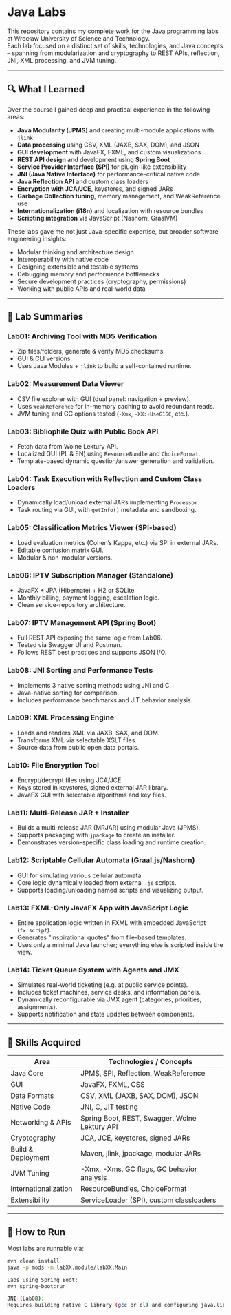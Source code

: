 # Java Labs 

This repository contains my complete work for the Java programming labs at Wrocław University of Science and Technology.  
Each lab focused on a distinct set of skills, technologies, and Java concepts – spanning from modularization and cryptography to REST APIs, reflection, JNI, XML processing, and JVM tuning.

---

## 🔍 What I Learned

Over the course I gained deep and practical experience in the following areas:

- **Java Modularity (JPMS)** and creating multi-module applications with `jlink`
- **Data processing** using CSV, XML (JAXB, SAX, DOM), and JSON
- **GUI development** with JavaFX, FXML, and custom visualizations
- **REST API design** and development using **Spring Boot**
- **Service Provider Interface (SPI)** for plugin-like extensibility
- **JNI (Java Native Interface)** for performance-critical native code
- **Java Reflection API** and custom class loaders
- **Encryption with JCA/JCE**, keystores, and signed JARs
- **Garbage Collection tuning**, memory management, and WeakReference use
- **Internationalization (i18n)** and localization with resource bundles
- **Scripting integration** via JavaScript (Nashorn, GraalVM)

These labs gave me not just Java-specific expertise, but broader software engineering insights:
- Modular thinking and architecture design
- Interoperability with native code
- Designing extensible and testable systems
- Debugging memory and performance bottlenecks
- Secure development practices (cryptography, permissions)
- Working with public APIs and real-world data

---

## 📁 Lab Summaries

### Lab01: Archiving Tool with MD5 Verification
- Zip files/folders, generate & verify MD5 checksums.
- GUI & CLI versions.
- Uses Java Modules + `jlink` to build a self-contained runtime.

### Lab02: Measurement Data Viewer
- CSV file explorer with GUI (dual panel: navigation + preview).
- Uses `WeakReference` for in-memory caching to avoid redundant reads.
- JVM tuning and GC options tested (`-Xmx`, `-XX:+UseG1GC`, etc.).

### Lab03: Bibliophile Quiz with Public Book API
- Fetch data from Wolne Lektury API.
- Localized GUI (PL & EN) using `ResourceBundle` and `ChoiceFormat`.
- Template-based dynamic question/answer generation and validation.

### Lab04: Task Execution with Reflection and Custom Class Loaders
- Dynamically load/unload external JARs implementing `Processor`.
- Task routing via GUI, with `getInfo()` metadata and sandboxing.

### Lab05: Classification Metrics Viewer (SPI-based)
- Load evaluation metrics (Cohen’s Kappa, etc.) via SPI in external JARs.
- Editable confusion matrix GUI.
- Modular & non-modular versions.

### Lab06: IPTV Subscription Manager (Standalone)
- JavaFX + JPA (Hibernate) + H2 or SQLite.
- Monthly billing, payment logging, escalation logic.
- Clean service-repository architecture.

### Lab07: IPTV Management API (Spring Boot)
- Full REST API exposing the same logic from Lab06.
- Tested via Swagger UI and Postman.
- Follows REST best practices and supports JSON I/O.

### Lab08: JNI Sorting and Performance Tests
- Implements 3 native sorting methods using JNI and C.
- Java-native sorting for comparison.
- Includes performance benchmarks and JIT behavior analysis.

### Lab09: XML Processing Engine
- Loads and renders XML via JAXB, SAX, and DOM.
- Transforms XML via selectable XSLT files.
- Source data from public open data portals.

### Lab10: File Encryption Tool
- Encrypt/decrypt files using JCA/JCE.
- Keys stored in keystores, signed external JAR library.
- JavaFX GUI with selectable algorithms and key files.

### Lab11: Multi-Release JAR + Installer
- Builds a multi-release JAR (MRJAR) using modular Java (JPMS).
- Supports packaging with `jpackage` to create an installer.
- Demonstrates version-specific class loading and runtime creation.

### Lab12: Scriptable Cellular Automata (Graal.js/Nashorn)
- GUI for simulating various cellular automata.
- Core logic dynamically loaded from external `.js` scripts.
- Supports loading/unloading named scripts and visualizing output.

### Lab13: FXML-Only JavaFX App with JavaScript Logic
- Entire application logic written in FXML with embedded JavaScript (`fx:script`).
- Generates "inspirational quotes" from file-based templates.
- Uses only a minimal Java launcher; everything else is scripted inside the view.

### Lab14: Ticket Queue System with Agents and JMX
- Simulates real-world ticketing (e.g. at public service points).
- Includes ticket machines, service desks, and information panels.
- Dynamically reconfigurable via JMX agent (categories, priorities, assignments).
- Supports notification and state updates between components.

---

## 🧠 Skills Acquired

| Area                     | Technologies / Concepts                           |
|--------------------------|---------------------------------------------------|
| Java Core                | JPMS, SPI, Reflection, WeakReference              |
| GUI                      | JavaFX, FXML, CSS                                 |
| Data Formats             | CSV, XML (JAXB, SAX, DOM), JSON                   |
| Native Code              | JNI, C, JIT testing                               |
| Networking & APIs        | Spring Boot, REST, Swagger, Wolne Lektury API    |
| Cryptography             | JCA, JCE, keystores, signed JARs                 |
| Build & Deployment       | Maven, jlink, jpackage, modular JARs             |
| JVM Tuning               | -Xmx, -Xms, GC flags, GC behavior analysis       |
| Internationalization     | ResourceBundles, ChoiceFormat                    |
| Extensibility            | ServiceLoader (SPI), custom classloaders         |

---

## 📄 How to Run

Most labs are runnable via:
```bash
mvn clean install
java -p mods -m labXX.module/labXX.Main

Labs using Spring Boot:
mvn spring-boot:run

JNI (Lab08):
Requires building native C library (gcc or cl) and configuring java.library.path.
